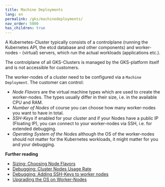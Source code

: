 ```yaml
---
title: Machine Deployments
lang: en
permalink: /gks/machinedeployments/
nav_order: 5000
has_children: true
---
```


A Kubernetes-Cluster typically consists of a controlplane (running the Kubernetes API, the etcd database and other components) and worker-nodes - (virtual) servers, which run the actual workloads (applications etc.).

The controlplane of all GKS-Clusters is managed by the GKS-platform itself and is not accessible for customers.

The worker-nodes of a cluster need to be configured via a `Machine Deployment`. The customer can control:

* *Node Flavors* are the virtual machine types which are used to create the worker-nodes. The types usually differ in their size, i.e. in the available CPU and RAM.
* *Number of Nodes* of course you can choose how many worker-nodes you want to have in total.
* *SSH-Keys* if enabled for your cluster and if your Nodes have a public IP (Floating IP), you can connect to your worker-nodes via SSH, i.e. for extended debugging.
* *Operating System of the Nodes* although the OS of the worker-nodes should not matter for the Kubernetes workloads, it might matter for you and your debugging.

**Further reading**
* [Sizing: Choosing Node Flavors](/gks/machinedeployments/nodeflavors/)
* [Debugging: Cluster Nodes Usage Rate](/gks/machinedeployments/clusternodesusagerate/)
* [Debugging: Adding SSH-Keys to worker nodes](/gks/machinedeployments/add_ssh_key/)
* [Upgrading the OS on Worker-Nodes](/gks/machinedeployments/updatingnodeos/)
